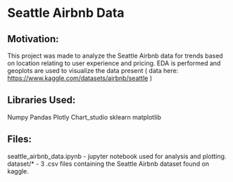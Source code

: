 # Seattle Airbnb Data

## Motivation:
This project was made to analyze the Seattle Airbnb data for trends based on location relating to user experience and pricing.
EDA is performed and geoplots are used to visualize the data present ( data here: https://www.kaggle.com/datasets/airbnb/seattle )

## Libraries Used:
Numpy
Pandas
Plotly
Chart_studio
sklearn
matplotlib

## Files:
seattle_airbnb_data.ipynb - jupyter notebook used for analysis and plotting.
dataset/* - 3 .csv files containing the Seattle Airbnb dataset found on kaggle.
